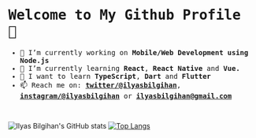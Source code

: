 <samp>

# Welcome to My Github Profile 👋

- 🔭 I’m currently working on **Mobile/Web Development using Node.js**
- 🌱 I’m currently learning **React**, **React Native** and **Vue.**
- 🎯 I want to learn **TypeScript**, **Dart** and **Flutter**
- 📫 Reach me on: **[twitter/@ilyasbilgihan](https://twitter.com/ilyasbilgihan)**, **[instagram/@ilyasbilgihan](https://instagram.com/ilyasbilgihan)** or ****ilyasbilgihan@gmail.com****

<br>

</samp>

![Ilyas Bilgihan's GitHub stats](https://github-readme-stats.vercel.app/api?username=ilyasbilgihan&bg_color=-15,348AC7,7474BF&title_color=f9f9f9&icon_color=f9f9f9&text_color=f9f9f9&show_icons=true&hide_border=true)
[![Top Langs](https://github-readme-stats.vercel.app/api/top-langs/?username=ilyasbilgihan&layout=compact&bg_color=15,7474BF,348AC7&title_color=f9f9f9&icon_color=f9f9f9&text_color=f9f9f9&hide_border=true)](https://github.com/anuraghazra/github-readme-stats)
